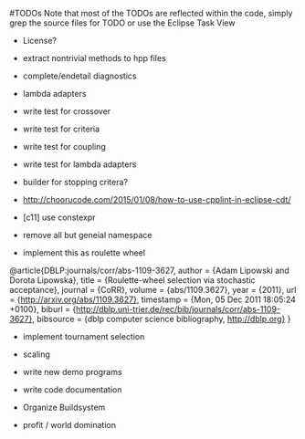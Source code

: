 #TODOs
Note that most of the TODOs are reflected within the code, simply grep the source files for TODO or use the Eclipse Task View

* License?
* extract nontrivial methods to hpp files
* complete/endetail diagnostics
* lambda adapters
* write test for crossover
* write test for criteria
* write test for coupling
* write test for lambda adapters

* builder for stopping critera?

* http://choorucode.com/2015/01/08/how-to-use-cpplint-in-eclipse-cdt/

* [c11] use constexpr

* remove all but geneial namespace


* implement this as roulette wheel 

@article{DBLP:journals/corr/abs-1109-3627,
  author    = {Adam Lipowski and
               Dorota Lipowska},
  title     = {Roulette-wheel selection via stochastic acceptance},
  journal   = {CoRR},
  volume    = {abs/1109.3627},
  year      = {2011},
  url       = {http://arxiv.org/abs/1109.3627},
  timestamp = {Mon, 05 Dec 2011 18:05:24 +0100},
  biburl    = {http://dblp.uni-trier.de/rec/bib/journals/corr/abs-1109-3627},
  bibsource = {dblp computer science bibliography, http://dblp.org}
}

* implement tournament selection


* scaling

* write new demo programs
* write code documentation

* Organize Buildsystem

* profit / world domination




